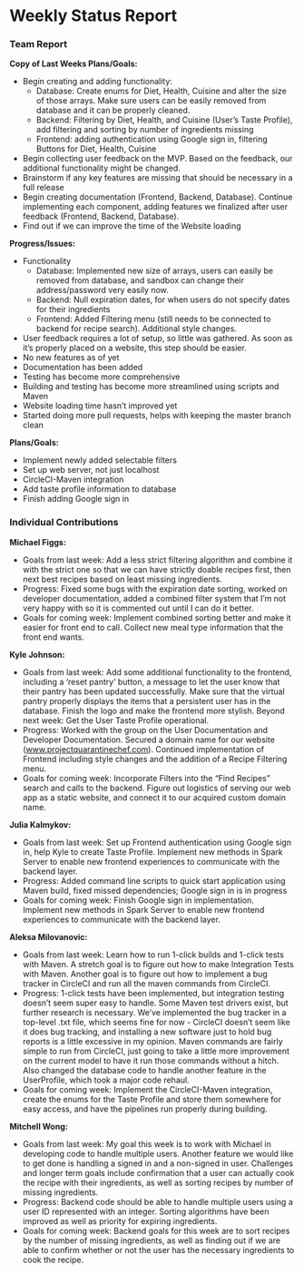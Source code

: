 # Weekly Status Report
### Team Report
**Copy of Last Weeks Plans/Goals:**
- Begin creating and adding functionality:
    - Database: Create enums for Diet, Health, Cuisine and alter the size of those arrays. Make sure users can be easily removed from database and it can be properly cleaned.
    - Backend: Filtering by Diet, Health, and Cuisine (User’s Taste Profile), add filtering and sorting by number of ingredients missing
    - Frontend: adding authentication using Google sign in, filtering Buttons for Diet, Health, Cuisine
- Begin collecting user feedback on the MVP. Based on the feedback, our additional functionality might be changed. 
- Brainstorm if any key features are missing that should be necessary in a full release
- Begin creating documentation (Frontend, Backend, Database). Continue implementing each component, adding features we finalized after user feedback (Frontend, Backend, Database).
- Find out if we can improve the time of the Website loading

**Progress/Issues:**
- Functionality
    - Database: Implemented new size of arrays, users can easily be removed from database, and sandbox can change their address/password very easily now.
    - Backend: Null expiration dates, for when users do not specify dates for their ingredients
    - Frontend: Added Filtering menu (still needs to be connected to backend for recipe search). Additional style changes.
- User feedback requires a lot of setup, so little was gathered. As soon as it’s properly placed on a website, this step should be easier.
- No new features as of yet
- Documentation has been added
- Testing has become more comprehensive
- Building and testing has become more streamlined using scripts and Maven
- Website loading time hasn’t improved yet
- Started doing more pull requests, helps with keeping the master branch clean


**Plans/Goals:**
- Implement newly added selectable filters
- Set up web server, not just localhost
- CircleCI-Maven integration
- Add taste profile information to database
- Finish adding Google sign in


### Individual Contributions
**Michael Figgs:**
- Goals from last week: Add a less strict filtering algorithm and combine it with the strict one so that we can have strictly doable recipes first, then next best recipes based on least missing ingredients.
- Progress: Fixed some bugs with the expiration date sorting, worked on developer documentation, added a combined filter system that I’m not very happy with so it is commented out until I can do it better.
- Goals for coming week: Implement combined sorting better and make it easier for front end to call. Collect new meal type information that the front end wants.

**Kyle Johnson:**
- Goals from last week: Add some additional functionality to the frontend, including a ‘reset pantry’ button, a message to let the user know that their pantry has been updated successfully. Make sure that the virtual pantry properly displays the items that a persistent user has in the database. Finish the logo and make the frontend more stylish. Beyond next week: Get the User Taste Profile operational.
- Progress: Worked with the group on the User Documentation and Developer Documentation. Secured a domain name for our website (www.projectquarantinechef.com). Continued implementation of Frontend including style changes and the addition of a Recipe Filtering menu.
- Goals for coming week: Incorporate Filters into the “Find Recipes” search and calls to the backend. Figure out logistics of serving our web app as a static website, and connect it to our acquired custom domain name.

**Julia Kalmykov:**
- Goals from last week: Set up Frontend authentication using Google sign in, help Kyle to create Taste Profile. Implement new methods in Spark Server to enable new frontend experiences to communicate with the backend layer.
- Progress: Added command line scripts to quick start application using Maven build, fixed missed dependencies; Google sign in is in progress
- Goals for coming week:  Finish Google sign in implementation. Implement new methods in Spark Server to enable new frontend experiences to communicate with the backend layer.

**Aleksa Milovanovic:**
- Goals from last week: Learn how to run 1-click builds and 1-click tests with Maven. A stretch goal is to figure out how to make Integration Tests with Maven. Another goal is to figure out how to implement a bug tracker in CircleCI and run all the maven commands from CircleCI.
- Progress: 1-click tests have been implemented, but integration testing doesn’t seem super easy to handle. Some Maven test drivers exist, but further research is necessary. We’ve implemented the bug tracker in a top-level .txt file, which seems fine for now - CircleCI doesn’t seem like it does bug tracking, and installing a new software just to hold bug reports is a little excessive in my opinion. Maven commands are fairly simple to run from CircleCI, just going to take a little more improvement on the current model to have it run those commands without a hitch. Also changed the database code to handle another feature in the UserProfile, which took a major code rehaul. 
- Goals for coming week: Implement the CircleCI-Maven integration, create the enums for the Taste Profile and store them somewhere for easy access, and have the pipelines run properly during building.

**Mitchell Wong:**
- Goals from last week: My goal this week is to work with Michael in developing code to handle multiple users. Another feature we would like to get done is handling a signed in and a non-signed in user. Challenges and longer term goals include confirmation that a user can actually cook the recipe with their ingredients, as well as sorting recipes by number of missing ingredients.
- Progress: Backend code should be able to handle multiple users using a user ID represented with an integer. Sorting algorithms have been improved as well as priority for expiring ingredients. 
- Goals for coming week: Backend goals for this week are to sort recipes by the number of missing ingredients, as well as finding out if we are able to confirm whether or not the user has the necessary ingredients to cook the recipe.
